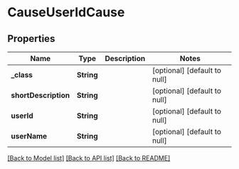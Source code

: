 # CauseUserIdCause
## Properties

Name | Type | Description | Notes
------------ | ------------- | ------------- | -------------
**\_class** | **String** |  | [optional] [default to null]
**shortDescription** | **String** |  | [optional] [default to null]
**userId** | **String** |  | [optional] [default to null]
**userName** | **String** |  | [optional] [default to null]

[[Back to Model list]](../README.md#documentation-for-models) [[Back to API list]](../README.md#documentation-for-api-endpoints) [[Back to README]](../README.md)

